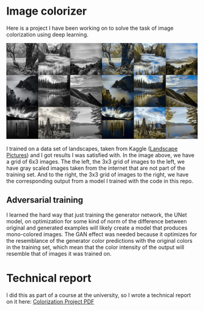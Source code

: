# Image colorizer

Here is a project I have been working on to solve the task of image colorization
using deep learning. 

![Colorization Output](https://github.com/Ricardicus/colorizer-gan/blob/master/outputs/23__dim_256__adv_0p5__compl_72/outputs/collection_image____2.png "Colorization Project")

I trained on a data set of landscapes, taken from Kaggle ([Landscape Pictures](https://www.kaggle.com/datasets/arnaud58/landscape-pictures)) and I got results I was satisfied with.
In the image above, we have a grid of 6x3 images. The the left, the 3x3 grid of images to the left, we have gray scaled images taken from the internet that are not part of the
training set. And to the right, the 3x3 grid of images to the right, we have the corresponding output from 
a model I trained with the code in this repo.

## Adversarial training

I learned the hard way that just training the generator network, the UNet model, on optimization for some kind of norm of the difference between original and generated examples will likely 
create a model that produces mono-colored images. The GAN effect was needed because it optimizes for the resemblance of the generator color predictions with the original colors in the training set, which mean that the color intensity of the output will resemble that of images it was trained on.

# Technical report

I did this as part of a course at the university, so I wrote a technical report on it here: [Colorization Project PDF](https://github.com/Ricardicus/colorizer-gan/blob/master/report/Colorization_Project.pdf)



